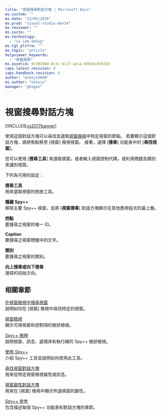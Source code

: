 ```yaml
---
title: "視窗搜尋對話方塊 | Microsoft Docs"
ms.custom: ""
ms.date: "12/05/2016"
ms.prod: "visual-studio-dev14"
ms.reviewer: ""
ms.suite: ""
ms.technology: 
  - "vs-ide-debug"
ms.tgt_pltfrm: ""
ms.topic: "article"
helpviewer_keywords: 
  - "視窗搜尋"
ms.assetid: 9c30390d-dc3c-4c27-ae1a-9d92dc076d2b
caps.latest.revision: 4
caps.handback.revision: 4
author: "mikejo5000"
ms.author: "mikejo"
manager: "ghogen"
---
```

# 視窗搜尋對話方塊
[!INCLUDE[vs2017banner](../code-quality/includes/vs2017banner.md)]

使用這個對話方塊可以尋找並選取[視窗檢視](../debugger/windows-view.md)中特定視窗的節點。  若要顯示這個對話方塊，請將焦點移至 \[視窗\] 檢視視窗。  接著，選擇 \[**搜尋**\] 功能表中的 \[**尋找視窗**\]。  
  
 您可以使用 \[**搜尋工具**\] 來選取視窗，或者輸入視窗控制代碼，或利用標題及類別來識別視窗。  
  
 下列為可用的設定：  
  
 **搜尋工具**  
 用來選取視窗的拖放工具。  
  
 **隱藏 Spy\+\+**  
 移除主要 Spy\+\+ 視窗，並將 \[**視窗搜尋**\] 對話方塊顯示在其他應用程式的最上層。  
  
 **控點**  
 要搜尋之視窗的唯一 ID。  
  
 **Caption**  
 要搜尋之視窗標題中的文字。  
  
 **類別**  
 要搜尋之視窗的類別。  
  
 **向上搜尋或向下搜尋**  
 搜尋的初始方向。  
  
## 相關章節  
 [在視窗檢視中搜尋視窗](../debugger/how-to-search-for-a-window-in-windows-view.md)  
 說明如何在 \[視窗\] 檢視中尋找特定的視窗。  
  
 [視窗檢視](../debugger/windows-view.md)  
 顯示可用視窗和控制項的樹狀檢視。  
  
 [Spy\+\+ 檢視](../debugger/spy-increment-views.md)  
 說明視窗、訊息、處理序和執行緒的 Spy\+\+ 樹狀檢視。  
  
 [使用 Spy\+\+](../debugger/using-spy-increment.md)  
 介紹 Spy\+\+ 工具並說明如何使用此工具。  
  
 [尋找視窗對話方塊](../debugger/find-window-dialog-box.md)  
 用來從特定視窗檢視屬性或訊息。  
  
 [視窗屬性對話方塊](../debugger/window-properties-dialog-box.md)  
 用來在 \[視窗\] 檢視中顯示所選視窗的屬性。  
  
 [Spy\+\+ 參考](../debugger/spy-increment-reference.md)  
 包含描述每個 Spy\+\+ 功能表和對話方塊的章節。